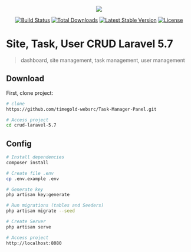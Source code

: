 <p align="center"><img src="https://laravel.com/assets/img/components/logo-laravel.svg"></p>

<p align="center">
<a href="https://travis-ci.org/laravel/framework"><img src="https://travis-ci.org/laravel/framework.svg" alt="Build Status"></a>
<a href="https://packagist.org/packages/laravel/framework"><img src="https://poser.pugx.org/laravel/framework/d/total.svg" alt="Total Downloads"></a>
<a href="https://packagist.org/packages/laravel/framework"><img src="https://poser.pugx.org/laravel/framework/v/stable.svg" alt="Latest Stable Version"></a>
<a href="https://packagist.org/packages/laravel/framework"><img src="https://poser.pugx.org/laravel/framework/license.svg" alt="License"></a>
</p>

# Site, Task, User CRUD Laravel 5.7

> dashboard, site management, task management, user management

## Download
First, clone project:
``` bash
# clone
https://github.com/timegold-websrc/Task-Manager-Panel.git

# Access project
cd crud-laravel-5.7
```

## Config

``` bash
# Install dependencies
composer install

# Create file .env
cp .env.example .env

# Generate key
php artisan key:generate

# Run migrations (tables and Seeders)
php artisan migrate --seed

# Create Server
php artisan serve

# Access project
http://localhost:8080
```
